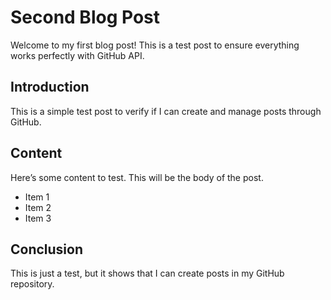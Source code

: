 # Second Blog Post

Welcome to my first blog post! This is a test post to ensure everything works perfectly with GitHub API.

## Introduction

This is a simple test post to verify if I can create and manage posts through GitHub.

## Content

Here’s some content to test. This will be the body of the post.

- Item 1
- Item 2
- Item 3

## Conclusion

This is just a test, but it shows that I can create posts in my GitHub repository.
